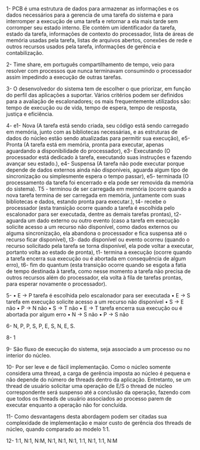 1- PCB é uma estrutura de dados para armazenar as informações e os dados necessários para a gerencia de uma tarefa do sistema e para interromper a execução de uma tarefa e retornar a ela mais tarde sem corromper seu estado interno. Ele contém um identificador da tarefa, estado da tarefa, informações de contexto do processador, lista de áreas de memória usadas pela tarefa, listas de arquivos abertos, conexões de rede e outros recursos usados pela tarefa, informações de gerência e contabilização.

2- Time share, em português compartilhamento de tempo, veio para resolver com processos que nunca terminavam consumindo o processador assim impedindo a execução de outras tarefas.

3- O desenvolvedor do sistema tem de escolher o que priorizar, em função do perfil das aplicações a suportar. Vários critérios podem ser definidos para a avaliação de escalonadores; os mais frequentemente utilizados são: tempo de execução ou de vida, tempo de espera, tempo de resposta, justiça e eficiência.

4- e1- Nova (A tarefa está sendo criada, seu código está sendo carregado em memória, junto com as bibliotecas necessárias, e as estruturas de dados do núcleo estão sendo atualizadas para permitir sua execução), e5- Pronta (A tarefa está em memória, pronta para executar, apenas aguardando a disponibilidade do processador),  e3- Executando (O processador está dedicado à tarefa, executando suas instruções e fazendo avançar seu estado.), e4- Suspensa (A tarefa não pode executar porque depende de dados externos ainda não disponíveis, aguarda algum tipo de sincronização ou simplesmente espera o tempo passar), e5- terminada (O processamento da tarefa foi encerrado e ela pode ser removida da memória do sistema).
T5 - terminou de ser carregada em memória (ocorre quando a nova tarefa termina de ser carregada em memória, juntamente com suas bibliotecas e dados, estando pronta para executar.), t4- recebe o processador (esta transição ocorre quando a tarefa é escolhida pelo escalonador para ser executada, dentre as demais tarefas prontas), t2- aguarda um dado externo ou outro evento (caso a tarefa em execução solicite acesso a um recurso não disponível, como dados externos ou alguma sincronização, ela abandona o processador e fica suspensa até o recurso ficar disponível), t3- dado disponível ou evento ocorreu (quando o recurso solicitado pela tarefa se torna disponível, ela pode voltar a executar, portanto volta ao estado de pronta), t1- termina a execução (ocorre quando a tarefa encerra sua execução ou é abortada em consequência de algum erro), t6- fim do quantum (esta transição ocorre quando se esgota a fatia de tempo destinada à tarefa, como nesse momento a tarefa não precisa de outros recursos além do processador, ela volta à fila de tarefas prontas, para esperar novamente o processador).

5- • E → P tarefa é escolhida pelo escalonador para ser executada
• E → S  tarefa em execução solicite acesso a um recurso não disponível
• S → E não
• P → N não
• S → T não
• E → T tarefa encerra sua execução ou é abortada por algum erro
• N → S não
• P → S não

6- N, P, P, S, P, E, S, N, E, S.

8- 1

9- São fluxo de execução do sistema, seja associado a um processo ou no interior do núcleo. 

10- Por ser leve e de fácil implementação. Como o núcleo somente considera uma thread, a carga de gerência imposta ao núcleo é pequena e não depende do número de threads dentro da aplicação. Entretanto, se um thread de usuário solicitar uma operação de E/S o thread de núcleo correspondente será suspenso até a conclusão da operação, fazendo com que todos os threads de usuário associados ao processo parem de executar enquanto a operação não for concluída.

11- Como desvantagens desta abordagem podem ser citadas sua complexidade de implementação e maior custo de gerência dos threads de núcleo, quando comparado ao modelo 1:1.

12- 1:1, N:1, N:M, N:1, N:1, N:1, 1:1, N:1, 1:1, N:M
